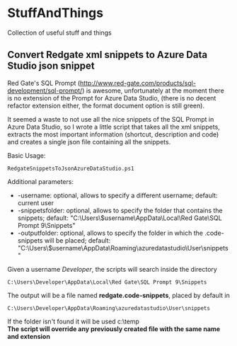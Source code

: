 # StuffAndThings

Collection of useful stuff and things

## Convert Redgate xml snippets to Azure Data Studio json snippet

Red Gate's SQL Prompt (<http://www.red-gate.com/products/sql-development/sql-prompt/>) is awesome, unfortunately at the moment there is no extension of the Prompt for Azure Data Studio, (there is no decent refactor extension either, the format document option is still green).

It seemed a waste to not use all the nice snippets of the SQL Prompt in Azure Data Studio, so I wrote a little script that takes all the xml snippets, extracts the most important information (shortcut, description and code) and creates a single json file containing all the snippets.

Basic Usage:

    RedgateSnippetsToJsonAzureDataStudio.ps1

Additional parameters:

* -username: optional, allows to specify a different username; default: current user
* -snippetsfolder: optional, allows to specify the folder that contains the snippets; default: "C:\Users\\$username\AppData\Local\Red Gate\SQL Prompt 9\Snippets"
* -outputfolder: optional, allows to specify the folder in which the .code-snippets will be placed; default: "C:\Users\\$username\AppData\Roaming\azuredatastudio\User\snippets"

Given a username _Developer_, the scripts will search inside the directory

    C:\Users\Developer\AppData\Local\Red Gate\SQL Prompt 9\Snippets

The output will be a file named **redgate.code-snippets**, placed by default in

    C:\Users\Developer\AppData\Roaming\azuredatastudio\User\snippets

If the folder isn't found it will be used c:\temp\
**The script will override any previously created file with the same name and extension**